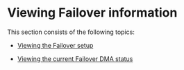 # Viewing Failover information

This section consists of the following topics:

- [Viewing the Failover setup](Viewing_the_Failover_setup.md)

- [Viewing the current Failover DMA status](Viewing_the_current_Failover_DMA_status.md)

